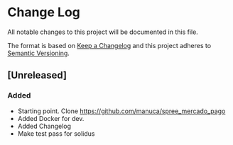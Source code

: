 # Change Log
All notable changes to this project will be documented in this file.

The format is based on [Keep a Changelog](http://keepachangelog.com/)
and this project adheres to [Semantic Versioning](http://semver.org/).

## [Unreleased]

### Added
- Starting point. Clone https://github.com/manuca/spree_mercado_pago
- Added Docker for dev.
- Added Changelog
- Make test pass for solidus
